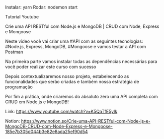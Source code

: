 Instalar: yarn
Rodar: nodemon start


Tutorial Youtube

Crie uma API RESTful com Node.js e MongoDB | CRUD com Node, Express e Mongoose


Neste vídeo você vai criar uma #API com as seguintes tecnologias: #Node.js, Express, MongoDB, #Mongoose e vamos testar a API com Postman

Na primeira parte vamos instalar todas as dependências necessárias para você poder realizar este curso com sucesso

Depois contextualizaremos nosso projeto, estabelecendo as funcionalidades que serão criadas e também nossa estratégia de programação

Por fim a prática, onde criaremos do absoluto zero uma API completa com CRUD em Node.js e MongoDB!

Link:
https://www.youtube.com/watch?v=K5QaTfE5ylk

Notion:
https://www.notion.so/Crie-uma-API-RESTful-com-Node-js-e-MongoDB-CRUD-com-Node-Express-e-Mongoose-185e7b305d044b3e82e8ada25ef90d54